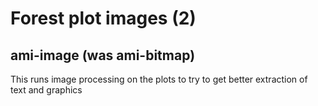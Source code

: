 # Forest plot images (2)

## ami-image (was ami-bitmap)

This runs image processing on the plots to try to get better extraction of text and graphics
